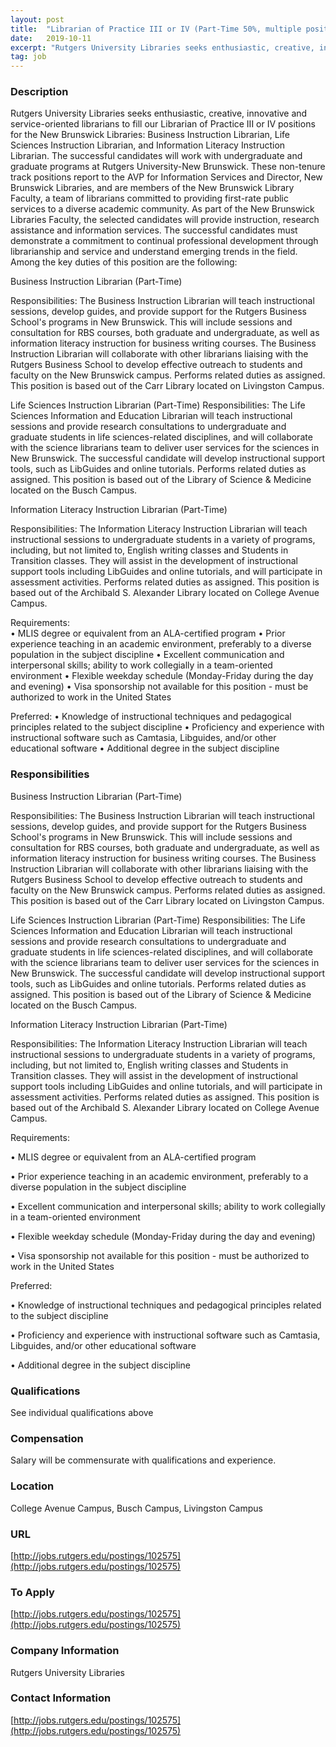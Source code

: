 ```yaml
---
layout: post
title:  "Librarian of Practice III or IV (Part-Time 50%, multiple positions) - Rutgers Univerity Libraries"
date:   2019-10-11
excerpt: "Rutgers University Libraries seeks enthusiastic, creative, innovative and service-oriented librarians to fill our Librarian of Practice III or IV positions for the New Brunswick Libraries: Business Instruction Librarian, Life Sciences Instruction Librarian, and Information Literacy Instruction Librarian. The successful candidates will work with undergraduate and graduate programs at Rutgers University-New..."
tag: job
---
```


### Description   

Rutgers University Libraries seeks enthusiastic, creative, innovative and service-oriented librarians to fill our Librarian of Practice III or IV positions for the New Brunswick Libraries:  Business Instruction Librarian, Life Sciences Instruction Librarian, and Information Literacy Instruction Librarian.    The successful candidates will work with undergraduate and graduate programs at Rutgers University-New Brunswick.  These non-tenure track positions report to the AVP for Information Services and Director, New Brunswick Libraries, and are members of the New Brunswick Library Faculty, a team of librarians committed to providing first-rate public services to a diverse academic community.   As part of the New Brunswick Libraries Faculty, the selected candidates will provide instruction, research assistance and information services.  The successful candidates must demonstrate a commitment to continual professional development through librarianship and service and understand emerging trends in the field.  Among the key duties of this position are the following: 

Business Instruction Librarian (Part-Time)

Responsibilities:
The Business Instruction Librarian will teach instructional sessions, develop guides, and provide support for the Rutgers Business School's programs in New Brunswick.  This will include sessions and consultation for RBS courses, both graduate and undergraduate, as well as information literacy instruction for business writing courses.  The Business Instruction Librarian will collaborate with other librarians liaising with the Rutgers Business School to develop effective outreach to students and faculty on the New Brunswick campus.  Performs related duties as assigned.  This position is based out of the Carr Library located on Livingston Campus.    

Life Sciences Instruction Librarian (Part-Time) 
Responsibilities:
The Life Sciences Information and Education Librarian will teach instructional sessions and provide research consultations to undergraduate and graduate students in life sciences-related disciplines, and will collaborate with the science librarians team to deliver user services for the sciences in New Brunswick. The successful candidate will develop instructional support tools, such as LibGuides and online tutorials.  Performs related duties as assigned.   This position is based out of the Library of Science & Medicine located on the Busch Campus.    

Information Literacy Instruction Librarian (Part-Time)

Responsibilities:
The Information Literacy Instruction Librarian will teach instructional sessions to undergraduate students in a variety of programs, including, but not limited to, English writing classes and Students in Transition classes. They will assist in the development of instructional support tools including LibGuides and online tutorials, and will participate in assessment activities.  Performs related duties as assigned.  This position is based out of the Archibald S. Alexander Library located on College Avenue Campus.   


Requirements:  
•	MLIS degree or equivalent from an ALA-certified program
•	Prior experience teaching in an academic environment, preferably to a diverse population in the subject discipline
•	Excellent communication and interpersonal skills; ability to work collegially in a team-oriented environment
•	Flexible weekday schedule (Monday-Friday during the day and evening)
•	Visa sponsorship not available for this position - must be authorized to work in the United States

Preferred:
•	Knowledge of instructional techniques and pedagogical principles related to the subject discipline
•	Proficiency and experience with instructional software such as Camtasia, Libguides, and/or other educational software
•	Additional degree in the subject discipline 



### Responsibilities   

Business Instruction Librarian (Part-Time)

Responsibilities:
The Business Instruction Librarian will teach instructional sessions, develop guides, and provide support for the Rutgers Business School's programs in New Brunswick.  This will include sessions and consultation for RBS courses, both graduate and undergraduate, as well as information literacy instruction for business writing courses.  The Business Instruction Librarian will collaborate with other librarians liaising with the Rutgers Business School to develop effective outreach to students and faculty on the New Brunswick campus.  Performs related duties as assigned.  This position is based out of the Carr Library located on Livingston Campus.    

Life Sciences Instruction Librarian (Part-Time) 
Responsibilities:
The Life Sciences Information and Education Librarian will teach instructional sessions and provide research consultations to undergraduate and graduate students in life sciences-related disciplines, and will collaborate with the science librarians team to deliver user services for the sciences in New Brunswick. The successful candidate will develop instructional support tools, such as LibGuides and online tutorials.  Performs related duties as assigned.   This position is based out of the Library of Science & Medicine located on the Busch Campus.    

Information Literacy Instruction Librarian (Part-Time)

Responsibilities:
The Information Literacy Instruction Librarian will teach instructional sessions to undergraduate students in a variety of programs, including, but not limited to, English writing classes and Students in Transition classes. They will assist in the development of instructional support tools including LibGuides and online tutorials, and will participate in assessment activities.  Performs related duties as assigned.  This position is based out of the Archibald S. Alexander Library located on College Avenue Campus.   


Requirements:  

• 	MLIS degree or equivalent from an ALA-certified program

• 	Prior experience teaching in an academic environment, preferably to a diverse population in the subject discipline

• 	Excellent communication and interpersonal skills; ability to work collegially in a team-oriented environment

• 	Flexible weekday schedule (Monday-Friday during the day and evening)

• 	Visa sponsorship not available for this position - must be authorized to work in the United States

Preferred:

• 	Knowledge of instructional techniques and pedagogical principles related to the subject discipline

• 	Proficiency and experience with instructional software such as Camtasia, Libguides, and/or other educational software

• 	Additional degree in the subject discipline 


### Qualifications   

See individual qualifications above


### Compensation   

Salary will be commensurate with qualifications and experience. 


### Location   

College Avenue Campus, Busch Campus, Livingston Campus


### URL   

[http://jobs.rutgers.edu/postings/102575](http://jobs.rutgers.edu/postings/102575)

### To Apply   

[http://jobs.rutgers.edu/postings/102575](http://jobs.rutgers.edu/postings/102575)


### Company Information   

Rutgers University Libraries


### Contact Information   

[http://jobs.rutgers.edu/postings/102575](http://jobs.rutgers.edu/postings/102575)

